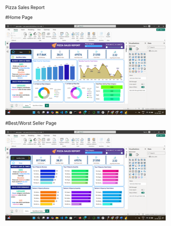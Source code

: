Pizza Sales Report

#Home Page

![img alt](https://github.com/abhijit-hash/Pizza-sales-report/blob/04600ea652d2c524735ffec57c86b1ff0f5bbe83/Screenshot%20(268).png)

#Best/Worst Seller Page

![img alt](https://github.com/abhijit-hash/Pizza-sales-report/blob/41d7e97882aa808a9a6f894507b2a36c0861276e/Screenshot%20(269).png)

